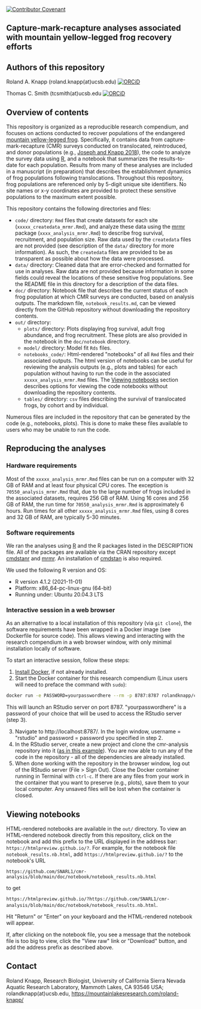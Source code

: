 [![Contributor Covenant](https://img.shields.io/badge/Contributor%20Covenant-2.1-4baaaa.svg)](CODE_OF_CONDUCT.md) 

Capture-mark-recapture analyses associated with mountain yellow-legged frog recovery efforts
----------------------------------------

## Authors of this repository

Roland A. Knapp (roland.knapp(at)ucsb.edu) [![ORCiD](https://img.shields.io/badge/ORCiD-0000--0002--1954--2745-green.svg)](http://orcid.org/0000-0002-1954-2745)

Thomas C. Smith (tcsmith(at)ucsb.edu [![ORCiD](https://img.shields.io/badge/ORCiD-0000--0001--7908--438X-green.svg)](http://orcid.org/0000-0001-7908-438X)

## Overview of contents

This repository is organized as a reproducible research compendium, and focuses on actions conducted to recover populations of the endangered [mountain yellow-legged frog](https://www.fws.gov/sacramento/es_species/Accounts/Amphibians-Reptiles/sn_yellow_legged_frog/documents/Mountain-Yellow-Legged-Frog-Conservation-Strategy-Signed-508.pdf). 
Specifically, it contains data from capture-mark-recapture (CMR) surveys conducted on translocated, reintroduced, and donor populations (e.g., [Joseph and Knapp 2018](https://doi.org/10.1002/ecs2.2499)), the code to analyze the survey data using [R](https://www.r-project.org/), and a notebook that summarizes the results-to-date for each population. 
Results from many of these analyses are included in a manuscript (in preparation) that describes the establishment dynamics of frog populations following translocations. 
Throughout this repository, frog populations are referenced only by 5-digit unique site identifiers. 
No site names or x-y coordinates are provided to protect these sensitive populations to the maximum extent possible. 

This repository contains the following directories and files:
* `code/` directory: `Rmd` files that create datasets for each site (`xxxxx_createdata_mrmr.Rmd`), and analyze these data using the [mrmr](https://github.com/SNARL1/mrmr) package (`xxxx_analysis_mrmr.Rmd`) to describe frog survival, recruitment, and population size. Raw data used by the `createdata` files are not provided (see description of the `data/` directory for more information). As such, the `createdata` files are provided to be as transparent as possible about how the data were processed. 
* `data/` directory: Cleaned data that are error-checked and formatted for use in analyses. Raw data are not provided because information in some fields could reveal the locations of these sensitive frog populations. See the README file in this directory for a description of the data files. 
* `doc/` directory: Notebook file that describes the current status of each frog population at which CMR surveys are conducted, based on analysis outputs. The markdown file, `notebook_results.md`, can be viewed directly from the GitHub repository without downloading the repository contents. 
* `out/` directory: 
  * `plots/` directory: Plots displaying frog survival, adult frog abundance, and frog recruitment. These plots are also provided in the notebook in the `doc/notebook` directory. 
  * `model/` directory: Model fit `Rds` files.
  * `notebooks_code/`: Html-rendered "notebooks" of all `Rmd` files and their associated outputs. The html version of notebooks can be useful for reviewing the analysis outputs (e.g., plots and tables) for each population without having to run the code in the associated `xxxxx_analysis_mrmr.Rmd` files. The [Viewing notebooks](https://github.com/SNARL1/cmr-analysis/edit/main/README.md#viewing-notebooks) section describes options for viewing the code notebooks without downloading the repository contents. 
  * `tables/` directory: `csv` files describing the survival of translocated frogs, by cohort and by individual.

Numerous files are included in the repository that can be generated by the code (e.g., notebooks, plots). 
This is done to make these files available to users who may be unable to run the code. 

## Reproducing the analyses

### Hardware requirements

Most of the `xxxxx_analysis_mrmr.Rmd` files can be run on a computer with 32 GB of RAM and at least four physical CPU cores. 
The exception is `70550_analysis_mrmr.Rmd` that, due to the large number of frogs included in the associated datasets, requires 256 GB of RAM. 
Using 16 cores and 256 GB of RAM, the run time for `70550_analysis_mrmr.Rmd` is approximately 6 hours. 
Run times for all other `xxxxx_analysis_mrmr.Rmd` files, using 8 cores and 32 GB of RAM, are typically 5-30 minutes. 

### Software requirements

We ran the analyses using [R](https://www.r-project.org/) and the R packages listed in the DESCRIPTION file. 
All of the packages are available via the CRAN repository except [cmdstanr](https://mc-stan.org/cmdstanr/#installation) and [mrmr](https://snarl1.github.io/mrmr/index.html). 
An installation of [cmdstan](https://mc-stan.org/cmdstanr/#installation) is also required. 

We used the following R version and OS: 
* R version 4.1.2 (2021-11-01) 
* Platform: x86_64-pc-linux-gnu (64-bit) 
* Running under: Ubuntu 20.04.3 LTS

### Interactive session in a web browser

As an alternative to a local installation of this repository (via `git clone`), the software requirements have been wrapped in a Docker image (see Dockerfile for source code). 
This allows viewing and interacting with the research compendium in a web browser window, with only minimal installation locally of software. 

To start an interactive session, follow these steps: 
1. [Install Docker](https://docs.docker.com/get-docker/), if not already installed.  
2. Start the Docker container for this research compendium (Linux users will need to preface the command with `sudo`):  

```bash
docker run -e PASSWORD=yourpasswordhere --rm -p 8787:8787 rolandknapp/cmr-analysis
```

This will launch an RStudio server on port 8787. 
"yourpasswordhere" is a password of your choice that will be used to access the RStudio server (step 3).  

3. Navigate to http://localhost:8787/. In the login window, username = "rstudio" and password = password you specified in step 2.
4. In the RStudio server, create a new project and clone the cmr-analysis repository into it ([as in this example](https://book.cds101.com/using-rstudio-server-to-clone-a-github-repo-as-a-new-project.html)). 
You are now able to run any of the code in the repository - all of the dependencies are already installed.  
5. When done working with the repository in the browser window, log out of the RStudio server (File > Sign Out).
Close the Docker container running in Terminal with `ctrl-c`. If there are any files from your work in the container that you want to preserve (e.g., plots), save them to your local computer.
Any unsaved files will be lost when the container is closed.   

## Viewing notebooks

HTML-rendered notebooks are available in the `out/` directory. 
To view an HTML-rendered notebook directly from this repository, click on the notebook and add this prefix to the URL displayed in the address bar: `https://htmlpreview.github.io/?`. For example, for the notebook file 
`notebook_results.nb.html`, add `https://htmlpreview.github.io/?` to the notebook's URL

`https://github.com/SNARL1/cmr-analysis/blob/main/doc/notebook/notebook_results.nb.html`

to get 

`https://htmlpreview.github.io/?https://github.com/SNARL1/cmr-analysis/blob/main/doc/notebook/notebook_results.nb.html`. 

Hit "Return" or "Enter" on your keyboard and the HTML-rendered notebook will appear. 

If, after clicking on the notebook file, you see a message that the notebook file is too big to view, click the "View raw" link or "Download" button, and add the address prefix as described above. 

## Contact

Roland Knapp, Research Biologist, University of California Sierra Nevada Aquatic Research Laboratory, Mammoth Lakes, CA 93546 USA; rolandknapp(at)ucsb.edu,
<https://mountainlakesresearch.com/roland-knapp/>
